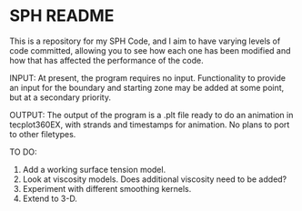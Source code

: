 # SPH README

This is a repository for my SPH Code, and I aim to have varying levels of code committed, allowing you to see how each one has been modified and how that has affected the performance of the code. 

INPUT:
At present, the program requires no input. Functionality to provide an input for the boundary and starting zone may be added at some point, but at a secondary priority. 

OUTPUT: 
The output of the program is a .plt file ready to do an animation in tecplot360EX, with strands and timestamps for animation. No plans to port to other filetypes. 

TO DO:
1. Add a working surface tension model.
2. Look at viscosity models. Does additional viscosity need to be added?
3. Experiment with different smoothing kernels.
4. Extend to 3-D.

